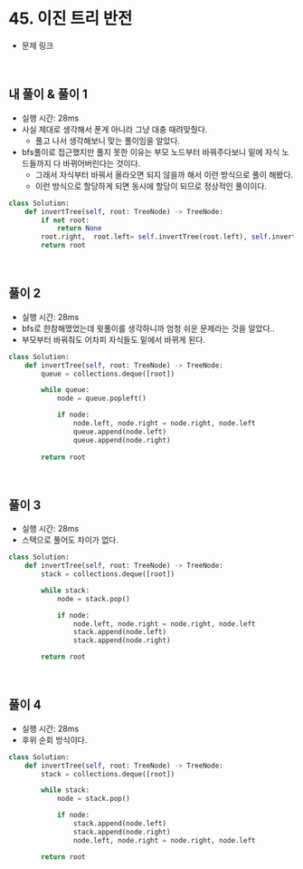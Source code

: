 # 45. 이진 트리 반전

- 문제 링크

<br>

## 내 풀이 & 풀이 1

- 실행 시간: 28ms
- 사실 제대로 생각해서 푼게 아니라 그냥 대충 때려맞췄다.
    - 풀고 나서 생각해보니 맞는 풀이임을 알았다.
- bfs풀이로 접근했지만 풀지 못한 이유는 부모 노드부터 바꿔주다보니 밑에 자식 노드들까지 다 바뀌어버린다는 것이다.
    - 그래서 자식부터 바꿔서 올라오면 되지 않을까 해서 이런 방식으로 풀이 해봤다.
    - 이런 방식으로 할당하게 되면 동시에 할당이 되므로 정상적인 풀이이다.

```python
class Solution:
    def invertTree(self, root: TreeNode) -> TreeNode:
        if not root:
            return None
        root.right,  root.left= self.invertTree(root.left), self.invertTree(root.right)
        return root
```

<br>

## 풀이 2

- 실행 시간: 28ms
- bfs로 한참해맸었는데 윗풀이를 생각하니까 엄청 쉬운 문제라는 것을 알았다..
- 부모부터 바꿔줘도 어차피 자식들도 밑에서 바뀌게 된다.

```python
class Solution:
    def invertTree(self, root: TreeNode) -> TreeNode:
        queue = collections.deque([root])

        while queue:
            node = queue.popleft()

            if node:
                node.left, node.right = node.right, node.left
                queue.append(node.left)
                queue.append(node.right)
                
        return root
```

<br>

## 풀이 3

- 실행 시간: 28ms
- 스택으로 풀어도 차이가 없다.

```python
class Solution:
    def invertTree(self, root: TreeNode) -> TreeNode:
        stack = collections.deque([root])

        while stack:
            node = stack.pop()

            if node:
                node.left, node.right = node.right, node.left
                stack.append(node.left)
                stack.append(node.right)

        return root
```

<br>

## 풀이 4

- 실행 시간: 28ms
- 후위 순회 방식이다.

```python
class Solution:
    def invertTree(self, root: TreeNode) -> TreeNode:
        stack = collections.deque([root])

        while stack:
            node = stack.pop()

            if node:
                stack.append(node.left)
                stack.append(node.right)
                node.left, node.right = node.right, node.left

        return root
```